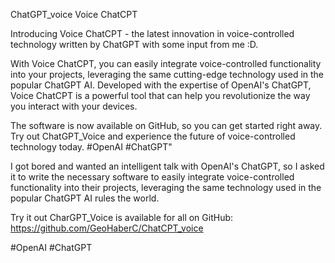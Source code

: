 ChatGPT_voice
Voice ChatCPT 

 Introducing Voice ChatCPT - the latest innovation in voice-controlled technology written by ChatGPT with 
some input from me :D.

 With Voice ChatCPT, you can easily integrate voice-controlled functionality into your projects, leveraging 
the same cutting-edge technology used in the popular ChatGPT AI. Developed with the expertise of OpenAI's ChatGPT, 
Voice ChatCPT is a powerful tool that can help you revolutionize the way you interact with your devices. 

The software is now available on GitHub, so you can get started right away. Try out ChatGPT_Voice and experience 
the future of voice-controlled technology today. #OpenAI #ChatGPT"

I got bored and wanted an intelligent talk with OpenAI's ChatGPT, so I asked it to write the necessary software to 
easily integrate voice-controlled functionality into their projects, leveraging the same technology used in the 
popular ChatGPT AI rules the world. 

Try it out CharGPT_Voice is available for all on GitHub: 
https://github.com/GeoHaberC/ChatCPT_voice

#OpenAI #ChatGPT
